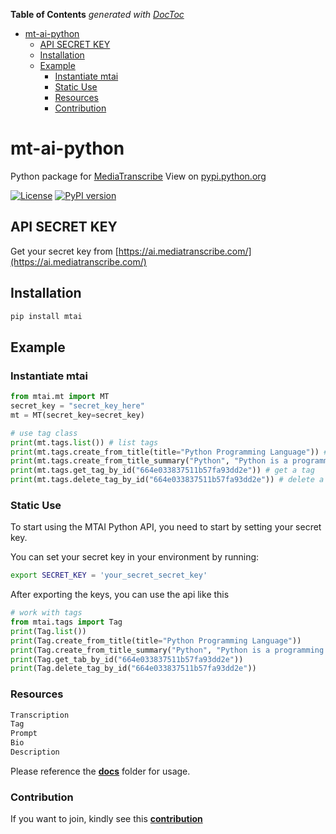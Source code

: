 <!-- START doctoc generated TOC please keep comment here to allow auto update -->
<!-- DON'T EDIT THIS SECTION, INSTEAD RE-RUN doctoc TO UPDATE -->
**Table of Contents**  *generated with [DocToc](https://github.com/thlorenz/doctoc)*

- [mt-ai-python](#mt-ai-python)
  - [API SECRET KEY](#api-secret-key)
  - [Installation](#installation)
  - [Example](#example)
    - [Instantiate mtai](#instantiate-mtai)
    - [Static Use](#static-use)
    - [Resources](#resources)
    - [Contribution](#contribution)

<!-- END doctoc generated TOC please keep comment here to allow auto update -->

# mt-ai-python
Python package for [MediaTranscribe](https://ai.mediatranscribe.com/) View on [pypi.python.org](https://pypi.org/project/mtai/)

[![License](https://img.shields.io/badge/license-MIT-blue.svg)](https://img.shields.io/badge/license-MIT-blue.svg)
[![PyPI version](https://badge.fury.io/py/mtai.svg)](https://badge.fury.io/py/mtai)

## API SECRET KEY
Get your secret key from [https://ai.mediatranscribe.com/](https://ai.mediatranscribe.com/)
## Installation
```sh
pip install mtai
```
## Example
### Instantiate mtai
```python
from mtai.mt import MT
secret_key = "secret_key_here"
mt = MT(secret_key=secret_key)

# use tag class
print(mt.tags.list()) # list tags
print(mt.tags.create_from_title(title="Python Programming Language")) # create tags
print(mt.tags.create_from_title_summary("Python", "Python is a programming language")) # create tags
print(mt.tags.get_tag_by_id("664e033837511b57fa93dd2e")) # get a tag
print(mt.tags.delete_tag_by_id("664e033837511b57fa93dd2e")) # delete a tag
```

### Static Use
To start using the MTAI Python API, you need to start by setting your secret key.

You can set your secret key in your environment by running:

```sh
export SECRET_KEY = 'your_secret_secret_key'
```

After exporting the keys, you can use the api like this
```python
# work with tags
from mtai.tags import Tag
print(Tag.list())
print(Tag.create_from_title(title="Python Programming Language"))
print(Tag.create_from_title_summary("Python", "Python is a programming language"))
print(Tag.get_tab_by_id("664e033837511b57fa93dd2e"))
print(Tag.delete_tag_by_id("664e033837511b57fa93dd2e"))
```

### Resources
```python
Transcription
Tag
Prompt
Bio
Description
```

Please reference the **[docs](https://github.com/mediatranscribe/mt-ai-python/tree/main/docs)** folder for usage.

### Contribution
If you want to join, kindly see this **[contribution](https://github.com/mediatranscribe/mt-ai-python/tree/main/contribution.md)**